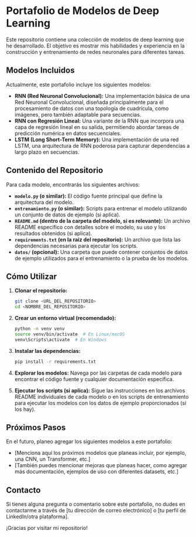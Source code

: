 # Portafolio de Modelos de Deep Learning

Este repositorio contiene una colección de modelos de deep learning que he desarrollado. El objetivo es mostrar mis habilidades y experiencia en la construcción y entrenamiento de redes neuronales para diferentes tareas.

## Modelos Incluidos

Actualmente, este portafolio incluye los siguientes modelos:

* **RNN (Red Neuronal Convolucional):**  Una implementación básica de una Red Neuronal Convolucional, diseñada principalmente para el procesamiento de datos con una topología de cuadrícula, como imágenes, pero también adaptable para secuencias.
* **RNN con Regresión Lineal:** Una variante de la RNN que incorpora una capa de regresión lineal en su salida, permitiendo abordar tareas de predicción numérica en datos secuenciales.
* **LSTM (Long Short-Term Memory):** Una implementación de una red LSTM, una arquitectura de RNN poderosa para capturar dependencias a largo plazo en secuencias.

## Contenido del Repositorio

Para cada modelo, encontrarás los siguientes archivos:

* **`modelo.py` (o similar):** El código fuente principal que define la arquitectura del modelo.
* **`entrenamiento.py` (o similar):** Scripts para entrenar el modelo utilizando un conjunto de datos de ejemplo (si aplica).
* **`README.md` (dentro de la carpeta del modelo, si es relevante):** Un archivo README específico con detalles sobre el modelo, su uso y los resultados obtenidos (si aplica).
* **`requirements.txt` (en la raíz del repositorio):** Un archivo que lista las dependencias necesarias para ejecutar los scripts.
* **`datos/` (opcional):** Una carpeta que puede contener conjuntos de datos de ejemplo utilizados para el entrenamiento o la prueba de los modelos.

## Cómo Utilizar

1.  **Clonar el repositorio:**
    ```bash
    git clone <URL_DEL_REPOSITORIO>
    cd <NOMBRE_DEL_REPOSITORIO>
    ```

2.  **Crear un entorno virtual (recomendado):**
    ```bash
    python -m venv venv
    source venv/bin/activate  # En Linux/macOS
    venv\Scripts\activate  # En Windows
    ```

3.  **Instalar las dependencias:**
    ```bash
    pip install -r requirements.txt
    ```

4.  **Explorar los modelos:** Navega por las carpetas de cada modelo para encontrar el código fuente y cualquier documentación específica.

5.  **Ejecutar los scripts (si aplica):** Sigue las instrucciones en los archivos README individuales de cada modelo o en los scripts de entrenamiento para ejecutar los modelos con los datos de ejemplo proporcionados (si los hay).

## Próximos Pasos

En el futuro, planeo agregar los siguientes modelos a este portafolio:

* [Menciona aquí los próximos modelos que planeas incluir, por ejemplo, una CNN, un Transformer, etc.]
* [También puedes mencionar mejoras que planeas hacer, como agregar más documentación, ejemplos de uso con diferentes datasets, etc.]

## Contacto

Si tienes alguna pregunta o comentario sobre este portafolio, no dudes en contactarme a través de [tu dirección de correo electrónico] o [tu perfil de LinkedIn/otra plataforma].

¡Gracias por visitar mi repositorio!
